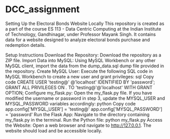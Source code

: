 # DCC_assignment

Setting Up the Electoral Bonds Website Locally
This repository is created as a part of the course ES 113 - Data Centric Computing at the Indian Institute of Technology, Gandhinagar, under Professor Mayank Singh. It contains data for a website designed to analyze electoral bonds purchase and redemption details.

Setup Instructions
Download the Repository:
Download the repository as a ZIP file.
Import Data into MySQL:
Using MySQL Workbench or any other MySQL client, import the data from the dump_data.sql dump file provided in the repository.
Create MySQL User:
Execute the following SQL code in MySQL Workbench to create a new user and grant privileges:
sql
Copy code
CREATE USER 'testing@' @'localhost' IDENTIFIED BY 'password';
GRANT ALL PRIVILEGES ON *.* TO 'testing@'@'localhost' WITH GRANT OPTION;
Configure my_flask.py:
Open the my_flask.py file.
If you have modified the username or password in step 3, update the MYSQL_USER and MYSQL_PASSWORD variables accordingly:
python
Copy code
app.config['MYSQL_USER'] = 'testing@'
app.config['MYSQL_PASSWORD'] = 'password'
Run the Flask App:
Navigate to the directory containing my_flask.py in the terminal.
Run the Python file:
python my_flask.py
Access the Website:
Open a web browser and navigate to http://127.0.0.1.
The website should load and be accessible locally.
